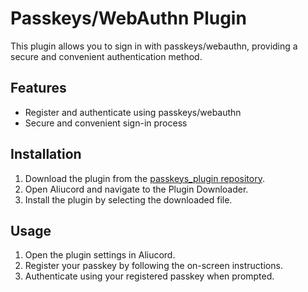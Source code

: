 # Passkeys/WebAuthn Plugin

This plugin allows you to sign in with passkeys/webauthn, providing a secure and convenient authentication method.

## Features

- Register and authenticate using passkeys/webauthn
- Secure and convenient sign-in process

## Installation

1. Download the plugin from the [passkeys_plugin repository](https://github.com/Aliucord/plugin-requests/tree/main/passkeys_plugin).
2. Open Aliucord and navigate to the Plugin Downloader.
3. Install the plugin by selecting the downloaded file.

## Usage

1. Open the plugin settings in Aliucord.
2. Register your passkey by following the on-screen instructions.
3. Authenticate using your registered passkey when prompted.

